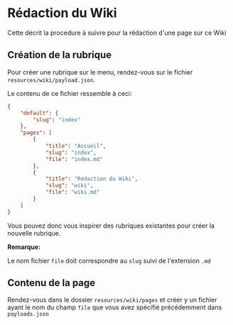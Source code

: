 # Rédaction du Wiki

Cette décrit la procedure à suivre pour la rédaction d'une page sur ce Wiki

## Création de la rubrique

Pour créer une rubrique sur le menu, rendez-vous sur le fichier `resources/wiki/payload.json`.

Le contenu de ce fichier ressemble à ceci:
```json
{
    "default": {
        "slug": "index"
    },
    "pages": [
        {
            "title": "Accueil",
            "slug": "index",
            "file": "index.md"
        },
        {
            "title": "Redaction du Wiki",
            "slug": "wiki",
            "file": "wiki.md"
        }
    ]
}
```

Vous pouvez donc vous inspirer des rubriques existantes pour créer la nouvelle rubrique.

__Remarque:__

Le nom fichier `file` doit correspondre au `slug` suivi de l'extension `.md` 


## Contenu de la page

Rendez-vous dans le dossier `resources/wiki/pages` et 
créer y un fichier ayant le nom du champ `file` que 
vous avez spécifié précédemment dans `payloads.json`  


#
